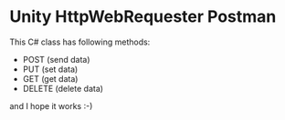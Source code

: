 # Unity HttpWebRequester Postman

This C# class has following methods:
- POST (send data)
- PUT (set data)
- GET (get data)
- DELETE (delete data)

and I hope it works :-)
